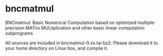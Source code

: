 # bncmatmul
BNCmatmul: Basic Numerical Computation based on optimized multiple-precision MATrix MULtiplication and other basic linear computation subprograms

All sources are included in bncmatmul-0.xx.tar.bz2. Please download it to your home directory on Linux box, and compile it.

